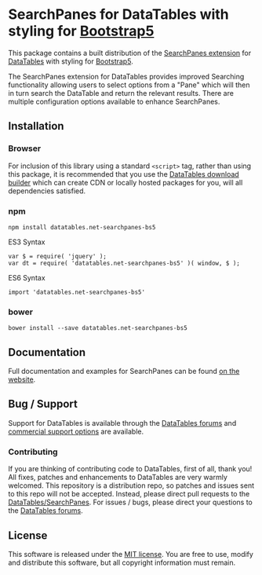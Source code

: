 # SearchPanes for DataTables with styling for [Bootstrap5](https://getbootstrap.com/)

This package contains a built distribution of the [SearchPanes extension](https://datatables.net/extensions/searchpanes) for [DataTables](https://datatables.net/) with styling for [Bootstrap5](https://getbootstrap.com/).

The SearchPanes extension for DataTables provides improved Searching functionality allowing users to select options from a "Pane" which will then in turn search the DataTable and return the relevant results. There are multiple configuration options available to enhance SearchPanes.


## Installation

### Browser

For inclusion of this library using a standard `<script>` tag, rather than using this package, it is recommended that you use the [DataTables download builder](//datatables.net/download) which can create CDN or locally hosted packages for you, will all dependencies satisfied.

### npm

```
npm install datatables.net-searchpanes-bs5
```

ES3 Syntax
```
var $ = require( 'jquery' );
var dt = require( 'datatables.net-searchpanes-bs5' )( window, $ );
```

ES6 Syntax
```
import 'datatables.net-searchpanes-bs5'
```

### bower

```
bower install --save datatables.net-searchpanes-bs5
```



## Documentation

Full documentation and examples for SearchPanes can be found [on the website](https://datatables.net/extensions/searchpanes).


## Bug / Support

Support for DataTables is available through the [DataTables forums](//datatables.net/forums) and [commercial support options](//datatables.net/support) are available.


### Contributing

If you are thinking of contributing code to DataTables, first of all, thank you! All fixes, patches and enhancements to DataTables are very warmly welcomed. This repository is a distribution repo, so patches and issues sent to this repo will not be accepted. Instead, please direct pull requests to the [DataTables/SearchPanes](http://github.com/DataTables/SearchPanes). For issues / bugs, please direct your questions to the [DataTables forums](//datatables.net/forums).


## License

This software is released under the [MIT license](//datatables.net/license). You are free to use, modify and distribute this software, but all copyright information must remain.


